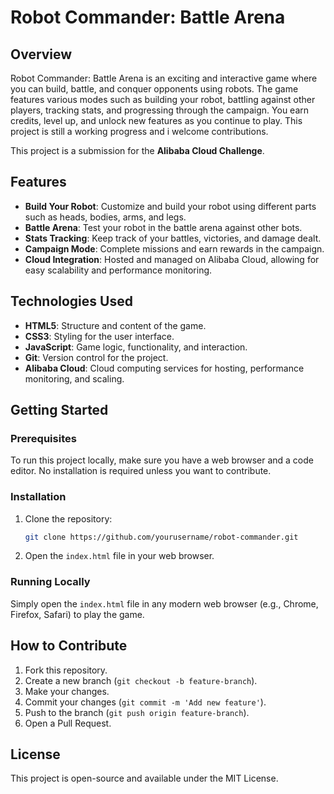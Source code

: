 # Robot Commander: Battle Arena

## Overview

Robot Commander: Battle Arena is an exciting and interactive game where you can build, battle, and conquer opponents using robots. The game features various modes such as building your robot, battling against other players, tracking stats, and progressing through the campaign. You earn credits, level up, and unlock new features as you continue to play. This project is still a working progress and i welcome contributions.

This project is a submission for the **Alibaba Cloud Challenge**.

## Features

- **Build Your Robot**: Customize and build your robot using different parts such as heads, bodies, arms, and legs.
- **Battle Arena**: Test your robot in the battle arena against other bots.
- **Stats Tracking**: Keep track of your battles, victories, and damage dealt.
- **Campaign Mode**: Complete missions and earn rewards in the campaign.
- **Cloud Integration**: Hosted and managed on Alibaba Cloud, allowing for easy scalability and performance monitoring.

## Technologies Used

- **HTML5**: Structure and content of the game.
- **CSS3**: Styling for the user interface.
- **JavaScript**: Game logic, functionality, and interaction.
- **Git**: Version control for the project.
- **Alibaba Cloud**: Cloud computing services for hosting, performance monitoring, and scaling.

## Getting Started

### Prerequisites

To run this project locally, make sure you have a web browser and a code editor. No installation is required unless you want to contribute.

### Installation

1. Clone the repository:

    ```bash
    git clone https://github.com/yourusername/robot-commander.git
    ```

2. Open the `index.html` file in your web browser.

### Running Locally

Simply open the `index.html` file in any modern web browser (e.g., Chrome, Firefox, Safari) to play the game.

## How to Contribute

1. Fork this repository.
2. Create a new branch (`git checkout -b feature-branch`).
3. Make your changes.
4. Commit your changes (`git commit -m 'Add new feature'`).
5. Push to the branch (`git push origin feature-branch`).
6. Open a Pull Request.

## License

This project is open-source and available under the MIT License.
